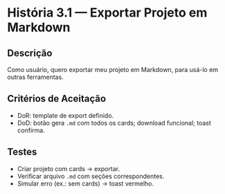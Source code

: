# História 3.1 — Exportar Projeto em Markdown

## Descrição
Como usuário, quero exportar meu projeto em Markdown, para usá-lo em outras ferramentas.

## Critérios de Aceitação
- DoR: template de export definido.
- DoD: botão gera `.md` com todos os cards; download funcional; toast confirma.

## Testes
- Criar projeto com cards → exportar.
- Verificar arquivo `.md` com seções correspondentes.
- Simular erro (ex.: sem cards) → toast vermelho.
